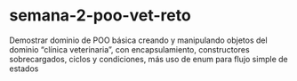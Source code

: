 # semana-2-poo-vet-reto
Demostrar dominio de POO básica creando y manipulando objetos del dominio “clínica veterinaria”, con encapsulamiento, constructores sobrecargados, ciclos y condiciones, más uso de enum para flujo simple de estados
